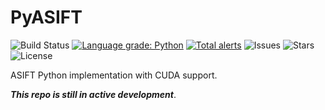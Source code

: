 # PyASIFT

![Build Status](https://img.shields.io/github/workflow/status/Mars-Rover-Localization/PyASIFT/CodeQL?style=for-the-badge)
[![Language grade: Python](https://img.shields.io/lgtm/grade/python/g/Mars-Rover-Localization/PyASIFT.svg?logo=lgtm&style=for-the-badge)](https://lgtm.com/projects/g/Mars-Rover-Localization/PyASIFT/context:python)
[![Total alerts](https://img.shields.io/lgtm/alerts/g/Mars-Rover-Localization/PyASIFT.svg?logo=lgtm&style=for-the-badge)](https://lgtm.com/projects/g/Mars-Rover-Localization/PyASIFT/alerts/)
![Issues](https://img.shields.io/github/issues/Mars-Rover-Localization/PyASIFT?style=for-the-badge)
![Stars](https://img.shields.io/github/stars/Mars-Rover-Localization/PyASIFT?style=for-the-badge)
![License](https://img.shields.io/github/license/Mars-Rover-Localization/PyASIFT?style=for-the-badge)

ASIFT Python implementation with CUDA support.

***This repo is still in active development***.
